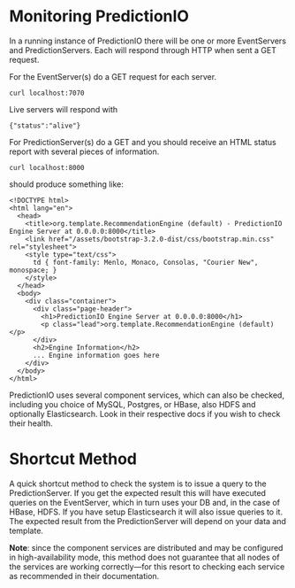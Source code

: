 # Monitoring PredictionIO

In a running instance of PredictionIO there will be one or more EventServers and PredictionServers. Each will respond through HTTP when sent a GET request.

For the EventServer(s) do a GET request for each server.

    curl localhost:7070
    
Live servers will respond with 

    {"status":"alive"}
    
For PredictionServer(s) do a GET and you should receive an HTML status report with several pieces of information.

    curl localhost:8000

should produce something like: 

    <!DOCTYPE html>
    <html lang="en">
      <head>
        <title>org.template.RecommendationEngine (default) - PredictionIO Engine Server at 0.0.0.0:8000</title>
        <link href="/assets/bootstrap-3.2.0-dist/css/bootstrap.min.css" rel="stylesheet">
        <style type="text/css">
          td { font-family: Menlo, Monaco, Consolas, "Courier New", monospace; }
        </style>
      </head>
      <body>
        <div class="container">
          <div class="page-header">
            <h1>PredictionIO Engine Server at 0.0.0.0:8000</h1>
            <p class="lead">org.template.RecommendationEngine (default)</p>
          </div>
          <h2>Engine Information</h2>
          ... Engine information goes here       
        </div>
      </body>
    </html>

PredictionIO uses several component services, which can also be checked, including you choice of MySQL, Postgres, or HBase, also HDFS and optionally Elasticsearch. Look in their respective docs if you wish to check their health. 

# Shortcut Method

A quick shortcut method to check the system is to issue a query to the PredictionServer. If you get the expected result this will have executed queries on the EventServer, which in turn uses your DB and, in the case of HBase, HDFS. If you have setup Elasticsearch it will also issue queries to it. The expected result from the PredictionServer will depend on your data and template.

**Note**: since the component services are distributed and may be configured in high-availability mode, this method does not guarantee that all nodes of the services are working correctly&mdash;for this resort to checking each service as recommended in their documentation.
